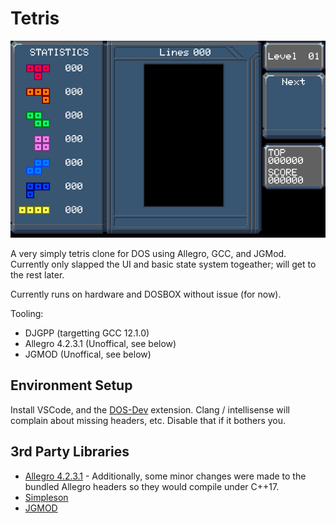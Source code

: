 # Tetris

![Untitled](https://github.com/ArtificialRaccoon/Tetris/blob/main/Screenshot.png)

A very simply tetris clone for DOS using Allegro, GCC, and JGMod.  Currently only slapped the UI and basic state system togeather; will get to the rest later.

Currently runs on hardware and DOSBOX without issue (for now).  

Tooling:
- DJGPP (targetting GCC 12.1.0)
- Allegro 4.2.3.1 (Unoffical, see below)
- JGMOD (Unoffical, see below)

## Environment Setup

Install VSCode, and the [DOS-Dev](https://marketplace.visualstudio.com/items?itemName=badlogicgames.dos-dev) extension.  Clang / intellisense will complain about missing headers, etc.  Disable that if it bothers you.

## 3rd Party Libraries

- [Allegro 4.2.3.1](https://github.com/ArtificialRaccoon/allegro-4.2-xc) - Additionally, some minor changes were made to the bundled Allegro headers so they would compile under C++17.
- [Simpleson](https://github.com/gregjesl/simpleson)
- [JGMOD](https://github.com/ArtificialRaccoon/JGMOD)
